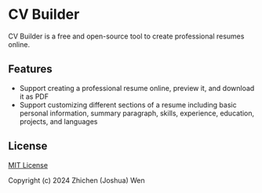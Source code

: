 # CV Builder

CV Builder is a free and open-source tool to create professional resumes online.

## Features
- Support creating a professional resume online, preview it, and download it as PDF
- Support customizing different sections of a resume including basic personal information, summary paragraph, skills, experience, education, projects, and languages

## License

[MIT License](https://github.com/wzc221207/CV-Builder/blob/main/LICENSE)

Copyright (c) 2024 Zhichen (Joshua) Wen